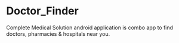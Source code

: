 # Doctor_Finder
 Complete Medical Solution android application is combo app to find doctors, pharmacies & hospitals near you.
